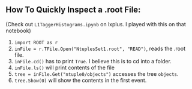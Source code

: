 ## How To Quickly Inspect a .root File:
(Check out `L1TaggerHistograms.ipynb` on lxplus. I played with this on that notebook)

1. `import ROOT as r`
2. `inFile = r.TFile.Open("NtuplesSet1.root", "READ")`, reads the .root file.
3. `inFile.cd()` has to print `True`. I believe this is to cd into a folder.
4. `inFile.ls()` will print contents of the file
5. `tree = inFile.Get("ntuple0/objects")` accesses the tree `objects`.
6. `tree.Show(0)` will show the contents in the first event.
